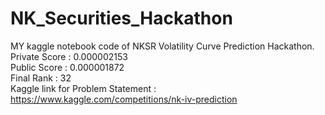 # NK_Securities_Hackathon
MY kaggle notebook code of NKSR Volatility Curve Prediction Hackathon.\
Private Score : 0.000002153\
Public Score : 0.000001872\
Final Rank : 32\
Kaggle link for Problem Statement : https://www.kaggle.com/competitions/nk-iv-prediction

